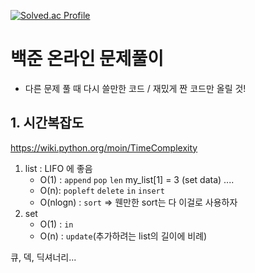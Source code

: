 [![Solved.ac Profile](https://camo.githubusercontent.com/a61cd4a3f0ec198a2b27d7f242c3387bd80d58e437ddaca71f4c2bef052c5e7e/68747470733a2f2f6d617a617373756d6e6964612e7774662f6170692f76322f67656e65726174655f62616467653f626f6a3d626f6d756c31313238)](https://solved.ac/bomul1128)

# 백준 온라인 문제풀이

- 다른 문제 풀 때 다시 쓸만한 코드 / 재밌게 짠 코드만 올릴 것!

## 1. 시간복잡도

https://wiki.python.org/moin/TimeComplexity

1. list : LIFO 에 좋음
   - O(1) : `append` `pop` `len` my_list[1] = 3 (set data) ....
   - O(n): `popleft` `delete` `in` `insert`
   - O(nlogn) : `sort` => 웬만한 sort는 다 이걸로 사용하자
2. set
   - O(1) : `in`
   - O(n) : `update`(추가하려는 list의 길이에 비례)

큐, 덱, 딕셔너리...
